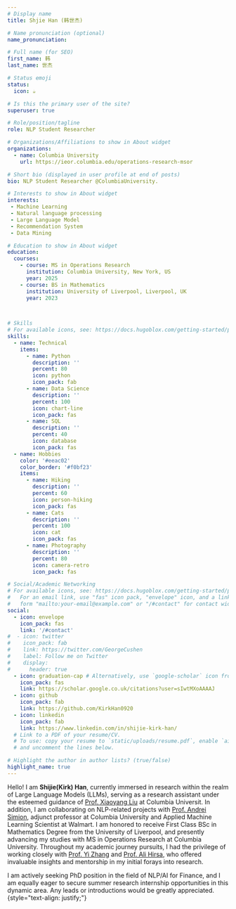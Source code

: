 ```yaml
---
# Display name
title: Shjie Han (韩世杰)

# Name pronunciation (optional)
name_pronunciation: 

# Full name (for SEO)
first_name: 韩
last_name: 世杰

# Status emoji
status:
  icon: ☕️

# Is this the primary user of the site?
superuser: true

# Role/position/tagline
role: NLP Student Researcher

# Organizations/Affiliations to show in About widget
organizations:
  - name: Columbia University
    url: https://ieor.columbia.edu/operations-research-msor

# Short bio (displayed in user profile at end of posts)
bio: NLP Student Researcher @ColumbiaUniversity.

# Interests to show in About widget
interests:
 - Machine Learning
 - Natural language processing
 - Large Language Model
 - Recommendation System
 - Data Mining

# Education to show in About widget
education:
  courses:
    - course: MS in Operations Research
      institution: Columbia University, New York, US
      year: 2025
    - course: BS in Mathematics
      institution: University of Liverpool, Liverpool, UK
      year: 2023

      

# Skills
# For available icons, see: https://docs.hugoblox.com/getting-started/page-builder/#icons
skills:
  - name: Technical
    items:
      - name: Python
        description: ''
        percent: 80
        icon: python
        icon_pack: fab
      - name: Data Science
        description: ''
        percent: 100
        icon: chart-line
        icon_pack: fas
      - name: SQL
        description: ''
        percent: 40
        icon: database
        icon_pack: fas
  - name: Hobbies
    color: '#eeac02'
    color_border: '#f0bf23'
    items:
      - name: Hiking
        description: ''
        percent: 60
        icon: person-hiking
        icon_pack: fas
      - name: Cats
        description: ''
        percent: 100
        icon: cat
        icon_pack: fas
      - name: Photography
        description: ''
        percent: 80
        icon: camera-retro
        icon_pack: fas

# Social/Academic Networking
# For available icons, see: https://docs.hugoblox.com/getting-started/page-builder/#icons
#   For an email link, use "fas" icon pack, "envelope" icon, and a link in the
#   form "mailto:your-email@example.com" or "/#contact" for contact widget.
social:
  - icon: envelope
    icon_pack: fas
    link: '/#contact'
#  - icon: twitter
#    icon_pack: fab
#    link: https://twitter.com/GeorgeCushen
#    label: Follow me on Twitter
#    display:
#      header: true
  - icon: graduation-cap # Alternatively, use `google-scholar` icon from `ai` icon pack
    icon_pack: fas
    link: https://scholar.google.co.uk/citations?user=sIwtMXoAAAAJ
  - icon: github
    icon_pack: fab
    link: https://github.com/KirkHan0920
  - icon: linkedin
    icon_pack: fab
    link: https://www.linkedin.com/in/shijie-kirk-han/
  # Link to a PDF of your resume/CV.
  # To use: copy your resume to `static/uploads/resume.pdf`, enable `ai` icons in `params.yaml`,
  # and uncomment the lines below.

# Highlight the author in author lists? (true/false)
highlight_name: true
---
```

Hello! I am <strong>Shijie(Kirk) Han</strong>, currently immersed in research within the realm of Large Language Models (LLMs), serving as a research assistant under the esteemed guidance of <a href="https://openfin.engineering.columbia.edu/people/xiao-yang-yanglet-liu" target="_blank">Prof. Xiaoyang Liu</a> at Columbia Universit. In addition, I am collaborating on NLP-related projects with <a href="https://datascience.columbia.edu/people/andrei-simion/" target="_blank">Prof. Andrei Simion</a>, adjunct professor at Columbia University and Applied Machine Learning Scientist at Walmart. I am honored to receive First Class BSc in Mathematics Degree from the University of Liverpool, and presently advancing my studies with MS in Operations Research at Columbia University. Throughout my academic journey pursuits, I had the privilege of working closely with <a href="https://www.birmingham.ac.uk/staff/profiles/maths/zhang-yi" target="_blank">Prof. Yi Zhang</a> and <a href="https://www.engineering.columbia.edu/faculty/ali-hirsa" target="_blank">Prof. Ali Hirsa</a>, who offered invaluable insights and mentorship in my initial forays into research.

I am actively seeking PhD position in the field of NLP/AI for Finance, and I am equally eager to secure summer research internship opportunities in this dynamic area. Any leads or introductions would be greatly appreciated.
{style="text-align: justify;"}
